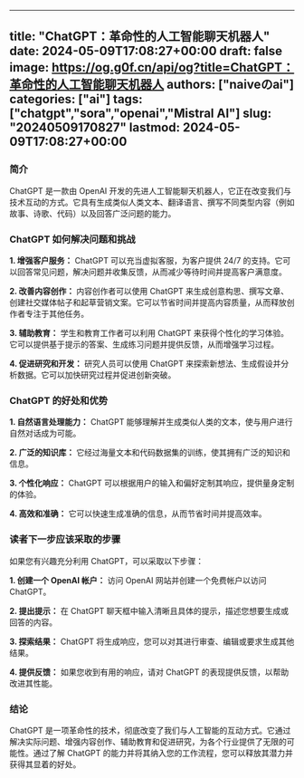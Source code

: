 
---
title: "ChatGPT：革命性的人工智能聊天机器人"
date: 2024-05-09T17:08:27+00:00
draft: false
image: https://og.g0f.cn/api/og?title=ChatGPT：革命性的人工智能聊天机器人
authors: ["naiveのai"]
categories: ["ai"]
tags: ["chatgpt","sora","openai","Mistral AI"]
slug: "20240509170827"
lastmod: 2024-05-09T17:08:27+00:00
---
### 简介

ChatGPT 是一款由 OpenAI 开发的先进人工智能聊天机器人，它正在改变我们与技术互动的方式。它具有生成类似人类文本、翻译语言、撰写不同类型内容（例如故事、诗歌、代码）以及回答广泛问题的能力。

### ChatGPT 如何解决问题和挑战

**1. 增强客户服务：**
ChatGPT 可以充当虚拟客服，为客户提供 24/7 的支持。它可以回答常见问题，解决问题并收集反馈，从而减少等待时间并提高客户满意度。

**2. 改善内容创作：**
内容创作者可以使用 ChatGPT 来生成创意构思、撰写文章、创建社交媒体帖子和起草营销文案。它可以节省时间并提高内容质量，从而释放创作者专注于其他任务。

**3. 辅助教育：**
学生和教育工作者可以利用 ChatGPT 来获得个性化的学习体验。它可以提供基于提示的答案、生成练习问题并提供反馈，从而增强学习过程。

**4. 促进研究和开发：**
研究人员可以使用 ChatGPT 来探索新想法、生成假设并分析数据。它可以加快研究过程并促进创新突破。

### ChatGPT 的好处和优势

**1. 自然语言处理能力：**
ChatGPT 能够理解并生成类似人类的文本，使与用户进行自然对话成为可能。

**2. 广泛的知识库：**
它经过海量文本和代码数据集的训练，使其拥有广泛的知识和信息。

**3. 个性化响应：**
ChatGPT 可以根据用户的输入和偏好定制其响应，提供量身定制的体验。

**4. 高效和准确：**
它可以快速生成准确的信息，从而节省时间并提高效率。

### 读者下一步应该采取的步骤

如果您有兴趣充分利用 ChatGPT，可以采取以下步骤：

**1. 创建一个 OpenAI 帐户：**
访问 OpenAI 网站并创建一个免费帐户以访问 ChatGPT。

**2. 提出提示：**
在 ChatGPT 聊天框中输入清晰且具体的提示，描述您想要生成或回答的内容。

**3. 探索结果：**
ChatGPT 将生成响应，您可以对其进行审查、编辑或要求生成其他结果。

**4. 提供反馈：**
如果您收到有用的响应，请对 ChatGPT 的表现提供反馈，以帮助改进其性能。

### 结论

ChatGPT 是一项革命性的技术，彻底改变了我们与人工智能的互动方式。它通过解决实际问题、增强内容创作、辅助教育和促进研究，为各个行业提供了无限的可能性。通过了解 ChatGPT 的能力并将其纳入您的工作流程，您可以释放其潜力并获得其显着的好处。